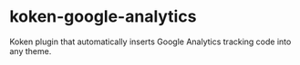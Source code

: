 koken-google-analytics
======================

Koken plugin that automatically inserts Google Analytics tracking code into any theme.